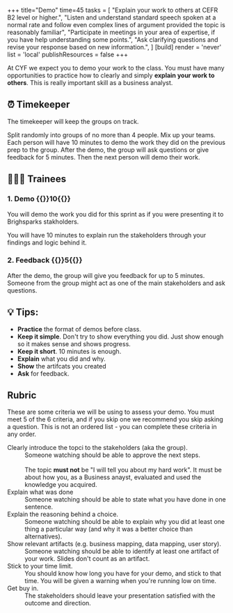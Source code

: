 +++
title="Demo"
time=45
tasks = [
    "Explain your work to others at CEFR B2 level or higher.",
    "Listen and understand standard speech spoken at a normal rate and follow even complex lines of argument provided the topic is reasonably familiar",
    "Participate in meetings in your area of expertise, if you have help understanding some points.",
    "Ask clarifying questions and revise your response based on new information.",
]
[build]
  render = 'never'
  list = 'local'
  publishResources = false
+++

At CYF we expect you to demo your work to the class. You must have many opportunities to practice how to clearly and simply **explain your work to others**. This is really important skill as a business analyst.

## ⏰ Timekeeper

The timekeeper will keep the groups on track.

Split randomly into groups of no more than 4 people. Mix up your teams.
Each person will have 10 minutes to demo the work they did on the previous prep to the group. 
After the demo, the group will ask questions or give feedback for 5 minutes.
Then the next person will demo their work.

## 🧑🏼‍🎓 Trainees

### 1. Demo {{<timer>}}10{{</timer>}}

You will demo the work you did for this sprint as if you were presenting it to Brighsparks stakholders.

You will have 10 minutes to explain run the stakeholders through your findings and logic behind it.

### 2. Feedback {{<timer>}}5{{</timer>}}

After the demo, the group will give you feedback for up to 5 minutes.
Someone from the group might act as one of the main stakeholders and ask questions.

## 💡 Tips:

- **Practice** the format of demos before class.
- **Keep it simple**. Don't try to show everything you did. Just show enough so it makes sense and shows progress.
- **Keep it short**. 10 minutes is enough.
- **Explain** what you did and why.
- **Show** the artifcats you created
- **Ask** for feedback.


## Rubric

These are some criteria we will be using to assess your demo. You must meet 5 of the 6 criteria, and if you skip one we recommend you skip asking a question. This is not an ordered list - you can complete these criteria in any order.
<dl class="c-rubric">
  <dt>Clearly introduce the topci to the stakeholders (aka the group).</dt><dd>Someone watching should be able to approve the next steps.<br /><br />The topic <strong>must not</strong> be "I will tell you about my hard work". It must be about how you, as a Business anayst, evaluated and used the knowledge you acquired.</dd>
  <dt>Explain what was done</dt><dd>Someone watching should be able to state what you have done in one sentence.</dd>
  <dt>Explain the reasoning behind a choice.</dt><dd>Someone watching should be able to explain why you did at least one thing a particular way (and why it was a better choice than alternatives).</dd>
  <dt>Show relevant artifacts (e.g. business mapping, data mapping, user story).</dt><dd>Someone watching should be able to identify at least one artifact of your work. Slides don't count as an artifact.</dd>
  <dt>Stick to your time limit.</dt><dd>You should know how long you have for your demo, and stick to that time. You will be given a warning when you're running low on time.</dd>
  <dt>Get buy in.</dt><dd>The stakeholders should leave your presentation satisfied with the outcome and direction.</dd>
</dl>